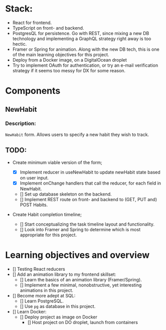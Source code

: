 # Stack:
- React for frontend.
- TypeScript on front- and backend.
- PostgresQL for persistence. Go with REST, since mixing a new DB technology and implementing a GraphQL strategy right away is too hectic.
- Framer or Spring for animation. Along with the new DB tech, this is one of the main learning objectives for this project.
- Deploy from a Docker image, on a DigitalOcean droplet
- Try to implement OAuth for authentication, or try an e-mail verification strategy if it seems too messy for DX for some reason.

# Components
## NewHabit
### Description:
`NewHabit` form. Allows users to specify a new habit they wish to track.

## TODO:
- Create minimum viable version of the form;
    - [x] Implement reducer in useNewHabit to update newHabit state based on user input.
    - [x] Implement onChange handlers that call the reducer, for each field in NewHabit.
    - [] Set up database skeleton on the backend.
    - [] Implement REST route on front- and backend to (GET, PUT and) POST Habits.

- Create Habit completion timeline;
    - [] Start conceptualizing the task timeline layout and functionality. 
    - [] Look into Framer and Spring to determine which is most appropriate for this project.

# Learning objectives and overview
- [] Testing React reducers
- [] Add an animation library to my frontend skillset:
    - [] Learn the basics of an animation library (Framer/Spring).
    - [] Implement a few minimal, nonobstructive, yet interesting animations in this project.
- [] Become more adept at SQL:
    - [] Learn PostgreSQL.
    - [] Use `pg` as database in this project.
- [] Learn Docker:
    - [] Deploy project as image on Docker
        - [] Host project on DO droplet, launch from containers